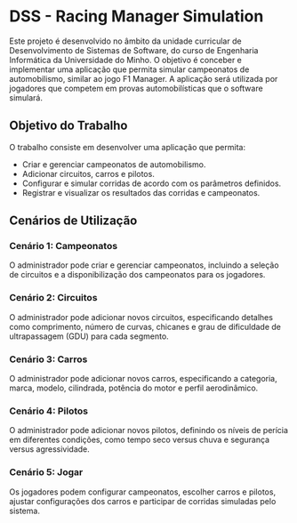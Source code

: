 # DSS - Racing Manager Simulation


Este projeto é desenvolvido no âmbito da unidade curricular de Desenvolvimento de Sistemas de Software, do curso de Engenharia Informática da Universidade do Minho. O objetivo é conceber e implementar uma aplicação que permita simular campeonatos de automobilismo, similar ao jogo F1 Manager. A aplicação será utilizada por jogadores que competem em provas automobilísticas que o software simulará.

## Objetivo do Trabalho
O trabalho consiste em desenvolver uma aplicação que permita:

- Criar e gerenciar campeonatos de automobilismo.
- Adicionar circuitos, carros e pilotos.
- Configurar e simular corridas de acordo com os parâmetros definidos.
- Registrar e visualizar os resultados das corridas e campeonatos.

## Cenários de Utilização
### Cenário 1: Campeonatos
O administrador pode criar e gerenciar campeonatos, incluindo a seleção de circuitos e a disponibilização dos campeonatos para os jogadores.

### Cenário 2: Circuitos
O administrador pode adicionar novos circuitos, especificando detalhes como comprimento, número de curvas, chicanes e grau de dificuldade de ultrapassagem (GDU) para cada segmento.

### Cenário 3: Carros
O administrador pode adicionar novos carros, especificando a categoria, marca, modelo, cilindrada, potência do motor e perfil aerodinâmico.

### Cenário 4: Pilotos
O administrador pode adicionar novos pilotos, definindo os níveis de perícia em diferentes condições, como tempo seco versus chuva e segurança versus agressividade.

### Cenário 5: Jogar
Os jogadores podem configurar campeonatos, escolher carros e pilotos, ajustar configurações dos carros e participar de corridas simuladas pelo sistema.
